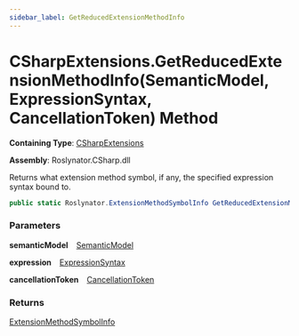```yaml
---
sidebar_label: GetReducedExtensionMethodInfo
---
```


# CSharpExtensions\.GetReducedExtensionMethodInfo\(SemanticModel, ExpressionSyntax, CancellationToken\) Method

**Containing Type**: [CSharpExtensions](../index.md)

**Assembly**: Roslynator\.CSharp\.dll

  
Returns what extension method symbol, if any, the specified expression syntax bound to\.

```csharp
public static Roslynator.ExtensionMethodSymbolInfo GetReducedExtensionMethodInfo(this Microsoft.CodeAnalysis.SemanticModel semanticModel, Microsoft.CodeAnalysis.CSharp.Syntax.ExpressionSyntax expression, System.Threading.CancellationToken cancellationToken = default)
```

### Parameters

**semanticModel** &ensp; [SemanticModel](https://docs.microsoft.com/en-us/dotnet/api/microsoft.codeanalysis.semanticmodel)

**expression** &ensp; [ExpressionSyntax](https://docs.microsoft.com/en-us/dotnet/api/microsoft.codeanalysis.csharp.syntax.expressionsyntax)

**cancellationToken** &ensp; [CancellationToken](https://docs.microsoft.com/en-us/dotnet/api/system.threading.cancellationtoken)

### Returns

[ExtensionMethodSymbolInfo](../../../ExtensionMethodSymbolInfo/index.md)

